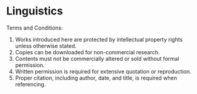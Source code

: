 # Linguistics

Terms and Conditions: 

1. Works introduced here are protected by intellectual property rights unless otherwise stated.
2. Copies can be downloaded for non-commercial research.
3. Contents must not be commercially altered or sold without formal permission.
4. Written permission is required for extensive quotation or reproduction.
5. Proper citation, including author, date, and title, is required when referencing.

